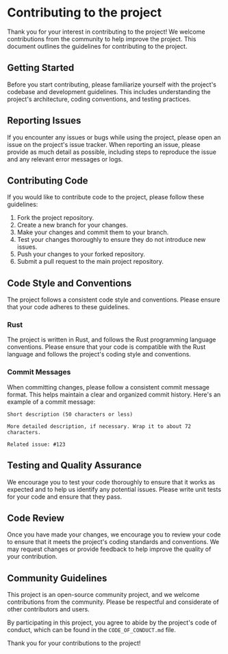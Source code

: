 # Contributing to the project

Thank you for your interest in contributing to the project! We welcome contributions from the community to help improve the project. This document outlines the guidelines for contributing to the project.

## Getting Started

Before you start contributing, please familiarize yourself with the project's codebase and development guidelines. This includes understanding the project's architecture, coding conventions, and testing practices.

## Reporting Issues

If you encounter any issues or bugs while using the project, please open an issue on the project's issue tracker. When reporting an issue, please provide as much detail as possible, including steps to reproduce the issue and any relevant error messages or logs.

## Contributing Code

If you would like to contribute code to the project, please follow these guidelines:

1. Fork the project repository.
2. Create a new branch for your changes.
3. Make your changes and commit them to your branch.
4. Test your changes thoroughly to ensure they do not introduce new issues.
5. Push your changes to your forked repository.
6. Submit a pull request to the main project repository.

## Code Style and Conventions

The project follows a consistent code style and conventions. Please ensure that your code adheres to these guidelines.

### Rust

The project is written in Rust, and follows the Rust programming language conventions. Please ensure that your code is compatible with the Rust language and follows the project's coding style and conventions.

### Commit Messages

When committing changes, please follow a consistent commit message format. This helps maintain a clear and organized commit history. Here's an example of a commit message:

```
Short description (50 characters or less)

More detailed description, if necessary. Wrap it to about 72 characters.

Related issue: #123
```

## Testing and Quality Assurance

We encourage you to test your code thoroughly to ensure that it works as expected and to help us identify any potential issues. Please write unit tests for your code and ensure that they pass.

## Code Review

Once you have made your changes, we encourage you to review your code to ensure that it meets the project's coding standards and conventions. We may request changes or provide feedback to help improve the quality of your contribution.

## Community Guidelines

This project is an open-source community project, and we welcome contributions from the community. Please be respectful and considerate of other contributors and users.

By participating in this project, you agree to abide by the project's code of conduct, which can be found in the `CODE_OF_CONDUCT.md` file.

Thank you for your contributions to the project!